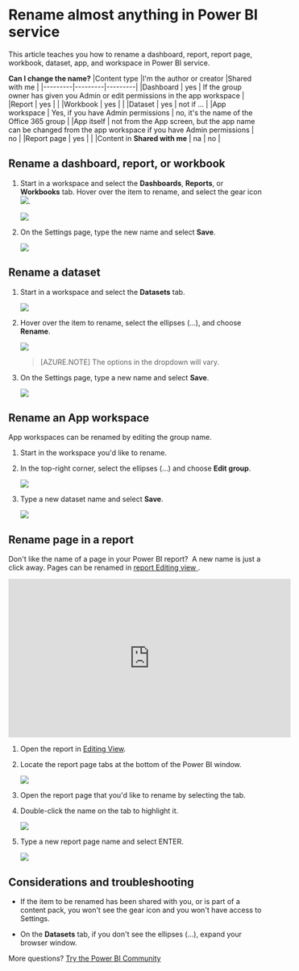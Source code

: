 ﻿<properties
   pageTitle="Rename dashboards, reports, workspaces, report pages, datasets"
   description="Rename almost anything in Power BI service."
   services="powerbi"
   documentationCenter=""
   authors="mihart"
   manager="erikre"
   backup=""
   editor=""
   tags=""
   qualityFocus="no"
   qualityDate=""/>

<tags
   ms.service="powerbi"
   ms.devlang="NA"
   ms.topic="article"
   ms.tgt_pltfrm="NA"
   ms.workload="powerbi"
   ms.date="04/19/2017"
   ms.author="mihart"/>

# Rename almost anything in Power BI service
This article teaches you how to rename a dashboard, report, report page, workbook, dataset, app, and workspace in Power BI service.

**Can I change the name?**
|Content type  |I'm the author or creator  |Shared with me  |
|---------|---------|---------|
|Dashboard     |   yes      |   If the group owner has given you Admin or edit permissions in the app workspace     |
|Report     |   yes      |         |
|Workbook     |    yes     |         |
|Dataset     |   yes      |   not if ...      |
|App workspace    |    Yes, if you have Admin permissions     |    no, it's the name of the Office 365 group     |
|App itself    |    not from the App screen, but the app name can be changed from the app workspace if you have Admin permissions    |    no    |
|Report page    |  yes  |    |
|Content in **Shared with me**    | na    | no    |


## Rename a dashboard, report, or workbook

1.  Start in a workspace and select the **Dashboards**, **Reports**, or **Workbooks** tab. Hover over the item to rename, and select the gear icon ![](media/powerbi-service-rename/powerbi-cog-icon.png).
 
    ![](media/powerbi-service-rename/power-bi-workspace-dashboards.png)

2.  On the Settings page, type the new name and select **Save**.

    ![](media/powerbi-service-rename/power-bi-rename-dashboard2.png)

## Rename a dataset

1.  Start in a workspace and select the **Datasets** tab.

    ![](media/powerbi-service-rename/power-bi-ellipses.png)

2. Hover over the item to rename, select the ellipses (...), and choose **Rename**.  

      ![](media/powerbi-service-rename/power-bi-rename-datasets.png)

      >[AZURE.NOTE] The options in the dropdown will vary. 

3.  On the Settings page, type a new name and select **Save**.

      ![](media/powerbi-service-rename/power-bi-rename.png)

## Rename an App workspace
App workspaces can be renamed by editing the group name.

1.  Start in the workspace you'd like to rename.

2. In the top-right corner, select the ellipses (...) and choose **Edit group**.  

   ![](media/powerbi-service-rename/power-bi-edit-group.png)

3.  Type a new dataset name and select **Save**.

      ![](media/powerbi-service-rename/power-bi-rename-group.png)

## Rename page in a report
Don't like the name of a page in your Power BI report?  A new name is just a click away. Pages can be renamed in [report Editing view ](powerbi-service-interact-with-a-report-in-editing-view.md).


<iframe width="560" height="315" src="https://www.youtube.com/embed/UOKbxTXZrWw?list=PL1N57mwBHtN0JFoKSR0n-tBkUJHeMP2cP" frameborder="0" allowfullscreen></iframe>

1.  Open the report in [Editing View](powerbi-service-go-from-reading-view-to-editing-view.md).

2. Locate the report page tabs at the bottom of the Power BI window.

    ![](media/powerbi-service-rename/report-page-tabs-new.png)

2.  Open the report page that you'd like to rename by selecting the tab.

4. Double-click the name on the tab to highlight it.  

    ![](media/powerbi-service-rename-a-report-page/hilite-tab.png)

5. Type a new report page name and select ENTER.

    ![](media/powerbi-service-rename-a-report-page/new-name.png)

## Considerations and troubleshooting

-   If the item to be renamed has been shared with you, or is part of a content pack, you won't see the gear icon and you won't have access to Settings.

-    On the **Datasets** tab, if you don't see the ellipses (...), expand your browser window.




More questions? [Try the Power BI Community](http://community.powerbi.com/)
